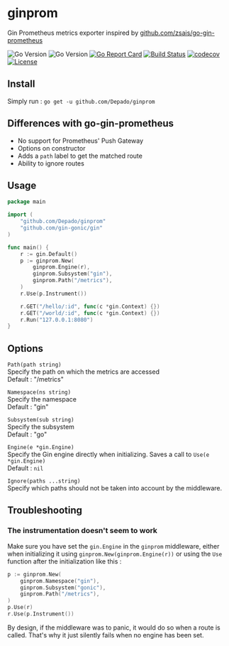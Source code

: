 # ginprom
Gin Prometheus metrics exporter inspired by [github.com/zsais/go-gin-prometheus](https://github.com/zsais/go-gin-prometheus)

![Go Version](https://img.shields.io/badge/go-1.9-brightgreen.svg)
![Go Version](https://img.shields.io/badge/go-1.10-brightgreen.svg)
[![Go Report Card](https://goreportcard.com/badge/github.com/Depado/ginprom)](https://goreportcard.com/report/github.com/Depado/ginprom)
[![Build Status](https://drone.depado.eu/api/badges/Depado/ginprom/status.svg)](https://drone.depado.eu/Depado/ginprom)
[![codecov](https://codecov.io/gh/Depado/ginprom/branch/master/graph/badge.svg)](https://codecov.io/gh/Depado/ginprom)
[![License](https://img.shields.io/badge/license-MIT-blue.svg)](https://github.com/Depado/bfchroma/blob/master/LICENSE)


## Install

Simply run :
`go get -u github.com/Depado/ginprom`

## Differences with go-gin-prometheus

- No support for Prometheus' Push Gateway
- Options on constructor
- Adds a `path` label to get the matched route
- Ability to ignore routes

## Usage

```go
package main

import (
	"github.com/Depado/ginprom"
	"github.com/gin-gonic/gin"
)

func main() {
	r := gin.Default()
	p := ginprom.New(
		ginprom.Engine(r),
		ginprom.Subsystem("gin"), 
		ginprom.Path("/metrics"), 
	)
	r.Use(p.Instrument())

	r.GET("/hello/:id", func(c *gin.Context) {})
	r.GET("/world/:id", func(c *gin.Context) {})
	r.Run("127.0.0.1:8080")
}
```

## Options

`Path(path string)`  
Specify the path on which the metrics are accessed  
Default : "/metrics"

`Namespace(ns string)`  
Specify the namespace  
Default : "gin"

`Subsystem(sub string)`  
Specify the subsystem  
Default : "go"

`Engine(e *gin.Engine)`  
Specify the Gin engine directly when initializing. 
Saves a call to `Use(e *gin.Engine)`  
Default : `nil`

`Ignore(paths ...string)`   
Specify which paths should not be taken into account by the middleware.

## Troubleshooting

### The instrumentation doesn't seem to work

Make sure you have set the `gin.Engine` in the `ginprom` middleware, either when
initializing it using `ginprom.New(ginprom.Engine(r))` or using the `Use` 
function after the initialization like this :

```go
p := ginprom.New(
	ginprom.Namespace("gin"), 
	ginprom.Subsystem("gonic"), 
	ginprom.Path("/metrics"), 
)
p.Use(r)
r.Use(p.Instrument())
```

By design, if the middleware was to panic, it would do so when a route is
called. That's why it just silently fails when no engine has been set.